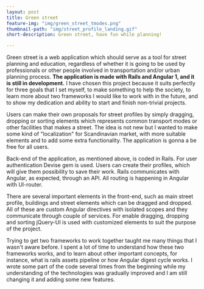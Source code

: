 ```yaml
---
layout: post
title: Green street
feature-img: "img/green_street_tmodes.png"
thumbnail-path: "img/street_profile_landing.gif"
short-description: Green street, have fun while planning!

---
```

Green street is a web application which should serve as a tool for street planning and education, regardless of whether it is going to be used by
professionals or other people involved in transportation and/or urban planning process. **The application is made with Rails and Angular 1, and
it is still in development.** I have chosen this project because it suits perfectly for three goals that I set myself, to make something to help the society, to learn more about two frameworks I would like to work with in the future, and to show my dedication and ability to start and finish non-trivial projects.   

Users can make their own proposals for street profiles by simply dragging, dropping or sorting elements which represents common transport modes or other facilities
that makes a street. The idea is not new but I wanted to make some kind of "localization" for Scandinavian market, with more suitable elements and to
add some extra functionality. The application is gonna a be free for all users.

Back-end of the application, as mentioned above, is coded in Rails. For user authentication Devise gem is used. Users can create their profiles, which will give them possibility to save their work. Rails communicates with Angular, as expected, through an API. All routing is happening in Angular with UI-router.

There are several important elements in the front-end, such as main street profile, buildings and street elements which can be dragged and dropped. All of these are custom Angular directives with isolated scopes and they communicate through couple of services. For enable dragging, dropping and sorting jQuery-UI is used with customized elements to suit the purpose of the project.

Trying to get two frameworks to work together taught me many things that I wasn't aware before. I spent a lot of time to understand how these two frameworks works, and to learn about other important concepts, for instance, what is rails assets pipeline or how Angular digest cycle works. I wrote some part of the code several times from the beginning while my understanding of the technologies was gradually improved and I am still changing it and adding some new features.    
